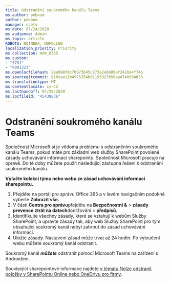 ```yaml
---
title: Odstranění soukromého kanálu Teams
ms.author: pebaum
author: pebaum
manager: scotv
ms.date: 07/24/2020
ms.audience: Admin
ms.topic: article
ROBOTS: NOINDEX, NOFOLLOW
localization_priority: Priority
ms.collection: Adm_O365
ms.custom:
- "3781"
- "9001223"
ms.openlocfilehash: 2ee998f0c70973645c273a2a6609af2420a4f74b
ms.sourcegitcommit: b10cea11b4975354b91193327b58aa4740d34833
ms.translationtype: MT
ms.contentlocale: cs-CZ
ms.lasthandoff: 07/28/2020
ms.locfileid: "45438836"
---
```

# <a name="delete-a-teams-private-channel"></a>Odstranění soukromého kanálu Teams

Společnost Microsoft si je vědoma problému s odstraněním soukromého kanálu Teams, pokud máte pro základní web služby SharePoint povolené zásady uchovávání informací sharepointu. Společnost Microsoft pracuje na opravě. Do té doby můžete použít následující zástupná řešení k odstranění soukromého kanálu.

**Vylučte kolekci týmu nebo webu ze zásad uchovávání informací sharepointu.**

1. Přejděte na portál pro správu Office 365 a v levém navigačním podokně vyberte **Zobrazit vše.**
2. V části **Centra pro správu**přejděte na **Bezpečnostní &**  >  **zásady prevence ztrát na datech**dodržování  >  **předpisů**.
3. Identifikujte všechny zásady, které se vztahují k webům Služby SharePoint, a upravte zásady tak, aby web Služby SharePoint pro tým obsahující soukromý kanál nebyl zahrnut do zásad uchovávání informací.
4. Uložte zásady.
    Nastavení zásad může trvat až 24 hodin.
    Po vyloučení webu můžete soukromý kanál odstranit.  
    
Soukromý kanál ***můžete*** odstranit pomocí Microsoft Teams na zařízení s Androidem. 

Související sharepointové informace najdete [v tématu Nelze odstranit položky v SharePointu Online nebo OneDrivu pro firmy](https://docs.microsoft.com/alchemyinsights/retention-policy-ediscovery-hold).